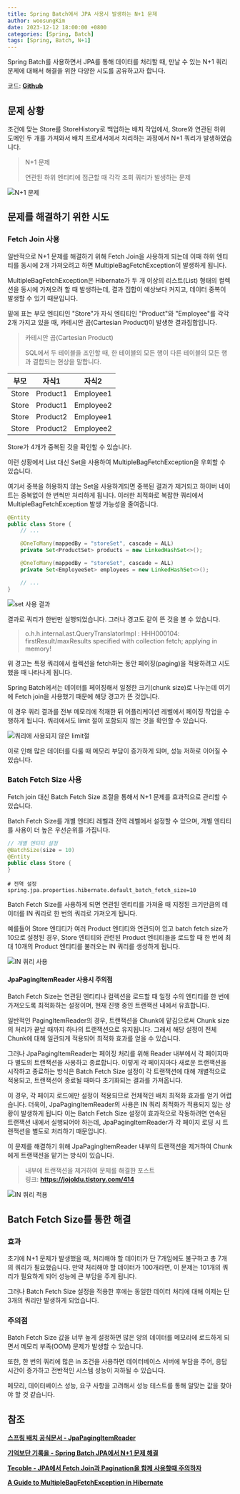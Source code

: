 ```yaml
---
title: Spring Batch에서 JPA 사용시 발생하는 N+1 문제
author: woosungKim
date: 2023-12-12 18:00:00 +0800
categories: [Spring, Batch]
tags: [Spring, Batch, N+1]
---
```


Spring Batch를 사용하면서 JPA를 통해 데이터를 처리할 때, 만날 수 있는 N+1 쿼리 문제에 대해서 해결을 위한 다양한 시도를 공유하고자 합니다.  

코드: 
<a href="https://github.com/woosungkim0123/spring-batch-deep-dive/tree/main/n_1_v11
" target="_blank"><strong>
Github</strong></a>


## 문제 상황

조건에 맞는 Store를 StoreHistory로 백업하는 배치 작업에서, Store와 연관된 하위 도메인 두 개를 가져와서 배치 프로세서에서 처리하는 과정에서 N+1 쿼리가 발생하였습니다.

> N+1 문제  
> 
> 연관된 하위 엔티티에 접근할 때 각각 조회 쿼리가 발생하는 문제 

![N+1 문제](/posts/batch/n_1.png)

## 문제를 해결하기 위한 시도

### Fetch Join 사용

일반적으로 N+1 문제를 해결하기 위해 Fetch Join을 사용하게 되는데 이때 하위 엔티티를 동시에 2개 가져오려고 하면 MultipleBagFetchException이 발생하게 됩니다. 

MultipleBagFetchException은 Hibernate가 두 개 이상의 리스트(List) 형태의 컬렉션을 동시에 가져오려 할 때 발생하는데, 결과 집합이 예상보다 커지고, 데이터 중복이 발생할 수 있기 때문입니다.

밑에 표는 부모 엔티티인 "Store"가 자식 엔티티인 "Product"와 "Employee"를 각각 2개 가지고 있을 때, 카테시안 곱(Cartesian Product)이 발생한 결과집합입니다. 

> 카테시안 곱(Cartesian Product)
> 
> SQL에서 두 테이블을 조인할 때, 한 테이블의 모든 행이 다른 테이블의 모든 행과 결합되는 현상을 말합니다.

|부모 | 자식1 | 자식2|
|------|---|---|
|Store|Product1|Employee1|
|Store|Product1|Employee2|
|Store|Product2|Employee1|
|Store|Product2|Employee2|

Store가 4개가 중복된 것을 확인할 수 있습니다.

이런 상황에서 List 대신 Set을 사용하여 MultipleBagFetchException을 우회할 수 있습니다.

여기서 중복을 허용하지 않는 Set을 사용하게되면 중복된 결과가 제거되고 하이버 네이트는 중복없이 한 번씩만 처리하게 됩니다. 이러한 최적화로 복잡한 쿼리에서 MultipleBagFetchException 발생 가능성을 줄여줍니다.

```java
@Entity
public class Store {
    // ...

    @OneToMany(mappedBy = "storeSet", cascade = ALL)
    private Set<ProductSet> products = new LinkedHashSet<>();

    @OneToMany(mappedBy = "storeSet", cascade = ALL)
    private Set<EmployeeSet> employees = new LinkedHashSet<>();

    // ...
}
```

![set 사용 결과](/posts/batch/n_2.png)

결과로 쿼리가 한번만 실행되었습니다. 그러나 경고도 같이 뜬 것을 볼 수 있습니다.

> o.h.h.internal.ast.QueryTranslatorImpl   : HHH000104: firstResult/maxResults specified with collection fetch; applying in memory!

위 경고는 특정 쿼리에서 컬렉션을 fetch하는 동안 페이징(paging)을 적용하려고 시도했을 때 나타나게 됩니다.

Spring Batch에서는 데이터를 페이징해서 일정한 크기(chunk size)로 나누는데 여기에 Fetch join을 사용했기 때문에 해당 경고가 뜬 것입니다.

이 경우 쿼리 결과를 전부 메모리에 적재한 뒤 어플리케이션 레벨에서 페이징 작업을 수행하게 됩니다. 쿼리에서도 limit 절이 포함되지 않는 것을 확인할 수 있습니다.

![쿼리에 사용되지 않은 limit절](/posts/batch/n_3.png)

이로 인해 많은 데이터를 다룰 때 메모리 부담이 증가하게 되며, 성능 저하로 이어질 수 있습니다.

### Batch Fetch Size 사용

Fetch join 대신 Batch Fetch Size 조절을 통해서 N+1 문제를 효과적으로 관리할 수 있습니다.

Batch Fetch Size를 개별 엔티티 레벨과 전역 레벨에서 설정할 수 있으며, 개별 엔티티를 사용이 더 높은 우선순위를 가집니다.

```java
// 개별 엔티티 설정
@BatchSize(size = 10)
@Entity
public class Store {
}
```

```properties
# 전역 설정
spring.jpa.properties.hibernate.default_batch_fetch_size=10
```

Batch Fetch Size를 사용하게 되면 연관된 엔티티를 가져올 때 지정된 크기만큼의 데이터를 IN 쿼리로 한 번의 쿼리로 가져오게 됩니다. 

예를들어 Store 엔티티가 여러 Product 엔티티와 연관되어 있고 batch fetch size가 10으로 설정된 경우, Store 엔티티와 관련된 Product 엔티티들을 로드할 때 한 번에 최대 10개의 Product 엔티티를 불러오는 IN 쿼리를 생성하게 됩니다.

![IN 쿼리 사용](/posts/batch/n_4.png)

#### JpaPagingItemReader 사용시 주의점

Batch Fetch Size는 연관된 엔티티나 컬렉션을 로드할 때 일정 수의 엔티티를 한 번에 가져오도록 최적화하는 설정이며, 현재 진행 중인 트랜잭션 내에서 유효합니다.

일반적인 PagingItemReader의 경우, 트랜잭션을 Chunk에 맡김으로써 Chunk size의 처리가 끝날 때까지 하나의 트랜잭션으로 유지됩니다. 그래서 해당 설정이 전체 Chunk에 대해 일관되게 적용되어 최적화 효과를 얻을 수 있습니다.

그러나 JpaPagingItemReader는 페이징 처리를 위해 Reader 내부에서 각 페이지마다 별도의 트랜잭션을 사용하고 종료합니다. 이렇게 각 페이지마다 새로운 트랜잭션을 시작하고 종료하는 방식은 Batch Fetch Size 설정이 각 트랜잭션에 대해 개별적으로 적용되고, 트랜잭션이 종료될 때마다 초기화되는 결과를 가져옵니다.

이 경우, 각 페이지 로드에만 설정이 적용되므로 전체적인 배치 최적화 효과를 얻기 어렵습니다. 더욱이, JpaPagingItemReader의 사용은 IN 쿼리 최적화가 적용되지 않는 상황이 발생하게 됩니다 이는 Batch Fetch Size 설정이 효과적으로 작동하려면 연속된 트랜잭션 내에서 실행되어야 하는데, JpaPagingItemReader가 각 페이지 로딩 시 트랜잭션을 별도로 처리하기 때문입니다.

이 문제를 해결하기 위해 JpaPagingItemReader 내부의 트랜잭션을 제거하여 Chunk에게 트랜잭션을 맡기는 방식이 있습니다.

> 내부에 트랜잭션을 제거하여 문제를 해결한 포스트   
> 링크: <a href="https://jojoldu.tistory.com/414" target="_blank"><strong>https://jojoldu.tistory.com/414</strong></a>

![IN 쿼리 적용](/posts/batch/n_5.png)

## Batch Fetch Size를 통한 해결

### 효과

초기에 N+1 문제가 발생했을 때, 처리해야 할 데이터가 단 7개임에도 불구하고 총 7개의 쿼리가 필요했습니다. 만약 처리해야 할 데이터가 100개라면, 이 문제는 101개의 쿼리가 필요하게 되어 성능에 큰 부담을 주게 됩니다. 

그러나 Batch Fetch Size 설정을 적용한 후에는 동일한 데이터 처리에 대해 이제는 단 3개의 쿼리만 발생하게 되었습니다.

### 주의점

Batch Fetch Size 값을 너무 높게 설정하면 많은 양의 데이터를 메모리에 로드하게 되면서 메모리 부족(OOM) 문제가 발생할 수 있습니다.  

또한, 한 번의 쿼리에 많은 in 조건을 사용하면 데이터베이스 서버에 부담을 주어, 응답 시간이 증가하고 전반적인 시스템 성능이 저하될 수 있습니다.

메모리, 데이터베이스 성능, 요구 사항을 고려해서 성능 테스트를 통해 알맞는 값을 찾아야 할 것 같습니다.

## 참조

<a href="https://docs.spring.io/spring-batch/docs/current/api/org/springframework/batch/item/database/JpaPagingItemReader.html" target="_blank"><strong>스프링 배치 공식문서 - JpaPagingItemReader</strong></a>

<a href="https://jojoldu.tistory.com/414" target="_blank"><strong>기억보단 기록을 - Spring Batch JPA에서 N+1 문제 해결</strong></a>

<a href="https://tecoble.techcourse.co.kr/post/2020-10-21-jpa-fetch-join-paging/" target="_blank"><strong>
Tecoble - JPA에서 Fetch Join과 Pagination을 함께 사용할때 주의하자</strong></a>

<a href="https://www.baeldung.com/java-hibernate-multiplebagfetchexception
" target="_blank"><strong>
A Guide to MultipleBagFetchException in Hibernate</strong></a>



